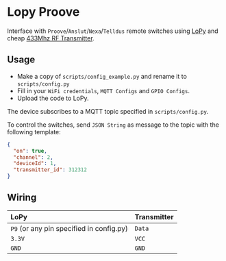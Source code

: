 # Lopy Proove

Interface with `Proove`/`Anslut`/`Nexa`/`Telldus` remote switches using [LoPy](https://pycom.io) and cheap [433Mhz RF Transmitter](https://www.aliexpress.com/item/32763193655.html).

## Usage

- Make a copy of `scripts/config_example.py` and rename it to `scripts/config.py`
- Fill in your `WiFi credentials`, `MQTT Configs` and `GPIO Configs`.
- Upload the code to LoPy.

The device subscribes to a MQTT topic specified in `scripts/config.py`.

To control the switches, send `JSON String` as message to the topic with the following template:

```json
{
  "on": true,
  "channel": 2,
  "deviceId": 1,
  "transmitter_id": 312312
}
```

## Wiring

| LoPy                                      | Transmitter   |
| :---------------------------------------- | :------------ |
| `P9` (or any pin specified in config.py)  | `Data`        |
| `3.3V`                                    | `VCC`         |
| `GND`                                     | `GND`         |
